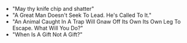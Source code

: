 - "May thy knife chip and shatter"
- "A Great Man Doesn't Seek To Lead. He's Called To It."
- "An Animal Caught In A Trap Will Gnaw Off Its Own Its Own Leg To Escape. What Will You Do?"
- "When Is A Gift Not A Gift?"
